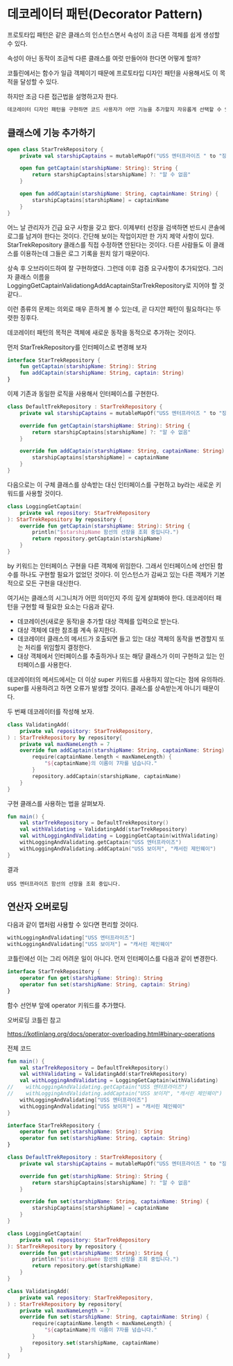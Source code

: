 # 데코레이터 패턴(Decorator Pattern)

프로토타입 패턴은 같은 클래스의 인스턴스면서 속성이 조금 다른 객체를 쉽게 생성할 수 있다.

속성이 아닌 동작이 조금씩 다른 클래스를 여럿 만들어야 한다면 어떻게 할까?

코틀린에서는 함수가 일급 객체이기 때문에 프로토타입 디자인 패턴을 사용해서도 이 목적을 달성할 수 있다.

하지만 조금 다른 접근법을 설명하고자 한다.

```kotlin
데코레이터 디자인 패턴을 구현하면 코드 사용자가 어떤 기능을 추가할지 자유롭게 선택할 수 있다.
```

## 클래스에 기능 추가하기

```kotlin
open class StarTrekRepository {
    private val starshipCaptains = mutableMapOf("USS 엔터프라이즈 " to "장뢱 피카드")

    open fun getCaptain(starshipName: String): String {
        return starshipCaptains[starshipName] ?: "알 수 없음"
    }

    open fun addCaptain(starshipName: String, captainName: String) {
        starshipCaptains[starshipName] = captainName
    }
}
```

어느 날 관리자가 긴급 요구 사항을 갖고 왔다. 이제부터 선장을 검색하면 반드시 콘솔에 로그를 남겨야 한다는 것이다. 간단해 보이는 작업이지만 한 가지 제약 사항이 있다. StarTrekRepository 클래스를 직접 수정하면 안된다는 것이다. 다른 사람들도 이 클래스를 이용하는데 그들은 로그 기록을 원치 않기 때문이다.

상속 후 오브라이드하여 잘 구현하였다. 그런데 이후 검증 요구사항이 추가되었다. 그러자 클래스 이름을 LoggingGetCaptainValidationgAddAcaptainStarTrekRepository로 지어야 할 것 같다..

이런 종류의 문제는 의외로 매우 흔하게 볼 수 있는데, 곧 다지안 패턴이 필요하다는 뚜렷한 징후다.

데코레이터 패턴의 목적은 객체에 새로운 동작을 동적으로 추가하는 것이다.

먼저 StarTrekRepository를 인터페이스로 변경해 보자

```kotlin
interface StarTrekRepository {
    fun getCaptain(starshipName: String): String
    fun addCaptain(starshipName: String, captain: String)
}
```

이제 기존과 동일한 로직을 사용해서 인터페이스를 구현한다.

```kotlin
class DefaultTrekRepository : StarTrekRepository {
    private val starshipCaptains = mutableMapOf("USS 엔터프라이즈 " to "장뢱 피카드")

    override fun getCaptain(starshipName: String): String {
        return starshipCaptains[starshipName] ?: "알 수 없음"
    }

    override fun addCaptain(starshipName: String, captainName: String) {
        starshipCaptains[starshipName] = captainName
    }
}
```

다음으로는 이 구체 클래스를 상속받는 대신 인터페이스를 구현하고 by라는 새로운 키워드를 사용할 것이다.

```kotlin
class LoggingGetCaptain(
    private val repository: StarTrekRepository
): StarTrekRepository by repository {
    override fun getCaptain(starshipName: String): String {
        println("$starshipName 함선의 선장을 조회 중입니다.")
        return repository.getCaptain(starshipName)
    }
}
```

by 키워드는 인터페이스 구현을 다른 객체에 위임한다. 그래서 인터페이스에 선언된 함수를 하나도 구현할 필요가 없었던 것이다. 이 인스턴스가 감싸고 있는 다른 객체가 기본적으로 모든 구현을 대신한다.

여기서는 클래스의 시그니처가 어떤 의미인지 주의 깊게 살펴봐야 한다. 데코레이터 패턴을 구현할 때 필요한 요소는 다음과 같다.

- 데코레이션(새로운 동작)을 추가할 대상 객체를 입력으로 받는다.
- 대상 객체에 대한 참조를 계속 유지한다.
- 데코레이터 클래스의 메서드가 호출되면 들고 있는 대상 객체의 동작을 변경할지 또는 처리를 위임할지 결정한다.
- 대상 객체에서 인터페이스를 추출하거나 또는 해당 클래스가 이미 구현하고 있는 인터페이스를 사용한다.

데코레이터의 메서드에서는 더 이상 super 키워드를 사용하지 않는다는 점에 유의하라. super를 사용하려고 하면 오류가 발생할 것이다. 클래스를 상속받는게 아니기 때문이다.

두 번째 데코레이터를 작성해 보자.

```kotlin
class ValidatingAdd(
    private val repository: StarTrekRepository,
) : StarTrekRepository by repository{
    private val maxNameLength = 7
    override fun addCaptain(starshipName: String, captainName: String) {
        require(captainName.length < maxNameLength) {
            "${captainName}의 이름이 7자를 넘습니다."
        }
        repository.addCaptain(starshipName, captainName)
    }
}
```

구현 클래스를 사용하는 법을 살펴보자.

```kotlin
fun main() {
    val starTrekRepository = DefaultTrekRepository()
    val withValidating = ValidatingAdd(starTrekRepository)
    val withLoggingAndValidating = LoggingGetCaptain(withValidating)
    withLoggingAndValidating.getCaptain("USS 엔터프라이즈")
    withLoggingAndValidating.addCaptain("USS 보이저", "캐서린 제인웨이")
}
```

결과

```
USS 엔터프라이즈 함선의 선장을 조회 중입니다.
```

## 연산자 오버로딩

다음과 같이 맵처럼 사용할 수 있다면 편리할 것이다.

```kotlin
withLoggingAndValidating["USS 엔터프라이즈"]
withLoggingAndValidating["USS 보이저"] = "캐서린 제인웨이"
```

코틀린에선 이는 그리 어려운 일이 아니다. 먼저 인터페이스를 다음과 같이 변경한다.

```kotlin
interface StarTrekRepository {
    operator fun get(starshipName: String): String
    operator fun set(starshipName: String, captain: String)
}
```

함수 선언부 앞에 operator 키워드를 추가했다.

오버로딩 코틀린 참고

https://kotlinlang.org/docs/operator-overloading.html#binary-operations

전체 코드

```kotlin
fun main() {
    val starTrekRepository = DefaultTrekRepository()
    val withValidating = ValidatingAdd(starTrekRepository)
    val withLoggingAndValidating = LoggingGetCaptain(withValidating)
//    withLoggingAndValidating.getCaptain("USS 엔터프라이즈")
//    withLoggingAndValidating.addCaptain("USS 보이저", "캐서린 제인웨이")
    withLoggingAndValidating["USS 엔터프라이즈"]
    withLoggingAndValidating["USS 보이저"] = "캐서린 제인웨이"
}

interface StarTrekRepository {
    operator fun get(starshipName: String): String
    operator fun set(starshipName: String, captain: String)
}

class DefaultTrekRepository : StarTrekRepository {
    private val starshipCaptains = mutableMapOf("USS 엔터프라이즈 " to "장뢱 피카드")

    override fun get(starshipName: String): String {
        return starshipCaptains[starshipName] ?: "알 수 없음"
    }

    override fun set(starshipName: String, captainName: String) {
        starshipCaptains[starshipName] = captainName
    }
}

class LoggingGetCaptain(
    private val repository: StarTrekRepository
): StarTrekRepository by repository {
    override fun get(starshipName: String): String {
        println("$starshipName 함선의 선장을 조회 중입니다.")
        return repository.get(starshipName)
    }
}

class ValidatingAdd(
    private val repository: StarTrekRepository,
) : StarTrekRepository by repository{
    private val maxNameLength = 7
    override fun set(starshipName: String, captainName: String) {
        require(captainName.length < maxNameLength) {
            "${captainName}의 이름이 7자를 넘습니다."
        }
        repository.set(starshipName, captainName)
    }
}
```
